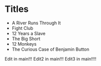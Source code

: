 # Titles

* A River Runs Through It
* Fight Club
* 12 Years a Slave
* The Big Short
* 12 Monkeys
* The Curious Case of Benjamin Button

Edit in main!!!
Edit2 in main!!!
Edit3 in main!!!!
